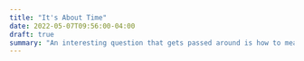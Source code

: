 ```yaml
---
title: "It's About Time"
date: 2022-05-07T09:56:00-04:00
draft: true
summary: "An interesting question that gets passed around is how to measure the success of automation. One popular answer is by the number of bugs that are found in automation. But finding bugs isn't why we invest in automation. Sure, by running automation scripts bugs will occasionally be found, but that isn't why we do it. We do it to save time."
---
```


